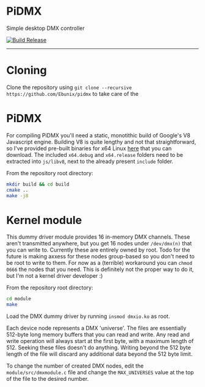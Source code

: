 # PiDMX
Simple desktop DMX controller

[![Build Release](https://github.com/Ebunix/pidmx/actions/workflows/build.yml/badge.svg?branch=master)](https://github.com/Ebunix/pidmx/actions/workflows/build.yml)

---

# Cloning
Clone the repository using `git clone --recursive https://github.com/Ebunix/pidmx` to take care of the 

# PiDMX
For compiling PiDMX you'll need a static, monotithic build of Google's V8 Javascript engine. Building V8 is quite lengthy and not that straightforward, so I've provided pre-built binaries for x64 Linux [here](https://static.itsebu.net/v8.tar.gz) that you can download. The included `x64.debug` and `x64.release` folders need to be extracted into `js/libv8`, next to the already present `include` folder.

From the repository root directory:
```bash
mkdir build && cd build
cmake ..
make -j8
```

# Kernel module
This dummy driver module provides 16 in-memory DMX channels. These aren't transmitted anywhere, but you get 16 nodes under `/dev/dmx(n)` that you can write to. Currently these are entirely owned by root. Todo for the future is making axxess for these nodes group-based so you don't need to be root to write to them. For now as a (terrible) workaround you can `chmod 0666` the nodes that you need. This is definitely not the proper way to do it, but I'm not a kernel driver developer :)

From the repository root directory:
```bash
cd module
make
```

Load the DMX dummy driver by running `insmod dmxio.ko` as root.

Each device node represents a DMX 'universe'. The files are essentially 512-byte long memory buffers that you can read and write. Any read and write operation will always start at the first byte, with a maximum length of 512. Seeking these files doesn't do anything. Writing beyond the 512 byte length of the file will discard any additional data beyond the 512 byte limit.

To change the number of created DMX nodes, edit the `module/src/dmxmodule.c` file and change the `MAX_UNIVERSES` value at the top of the file to the desired number.
